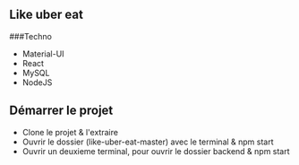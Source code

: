 ## Like uber eat

###Techno
- Material-UI
- React
- MySQL
- NodeJS


## Démarrer le projet
- Clone le projet & l'extraire
- Ouvrir le dossier (like-uber-eat-master) avec le terminal & npm start
- Ouvrir un deuxieme terminal, pour ouvrir le dossier backend & npm start